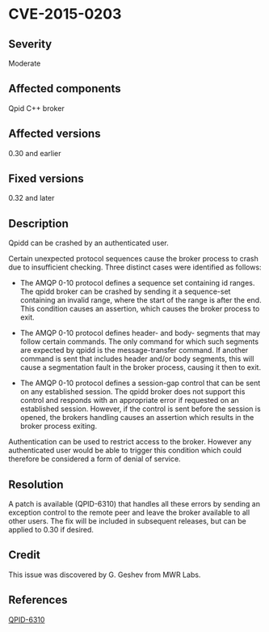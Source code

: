 # CVE-2015-0203

## Severity

Moderate

## Affected components

Qpid C++ broker

## Affected versions

0.30 and earlier

## Fixed versions

0.32 and later

## Description

Qpidd can be crashed by an authenticated user.

Certain unexpected protocol sequences cause the broker process to
crash due to insufficient checking. Three distinct cases were
identified as follows:

 - The AMQP 0-10 protocol defines a sequence set containing id
   ranges. The qpidd broker can be crashed by sending it a
   sequence-set containing an invalid range, where the start of the
   range is after the end. This condition causes an assertion, which
   causes the broker process to exit.

 - The AMQP 0-10 protocol defines header- and body- segments that may
   follow certain commands. The only command for which such segments
   are expected by qpidd is the message-transfer command. If another
   command is sent that includes header and/or body segments, this
   will cause a segmentation fault in the broker process, causing it
   then to exit.

 - The AMQP 0-10 protocol defines a session-gap control that can be
   sent on any established session. The qpidd broker does not support
   this control and responds with an appropriate error if requested on
   an established session. However, if the control is sent before the
   session is opened, the brokers handling causes an assertion which
   results in the broker process exiting.

Authentication can be used to restrict access to the broker. However
any authenticated user would be able to trigger this condition which
could therefore be considered a form of denial of service.

## Resolution

A patch is available (QPID-6310) that handles all these errors by
sending an exception control to the remote peer and leave the broker
available to all other users. The fix will be included in subsequent
releases, but can be applied to 0.30 if desired.

## Credit

This issue was discovered by G. Geshev from MWR Labs.

## References

[QPID-6310](https://issues.apache.org/jira/browse/QPID-6310)
